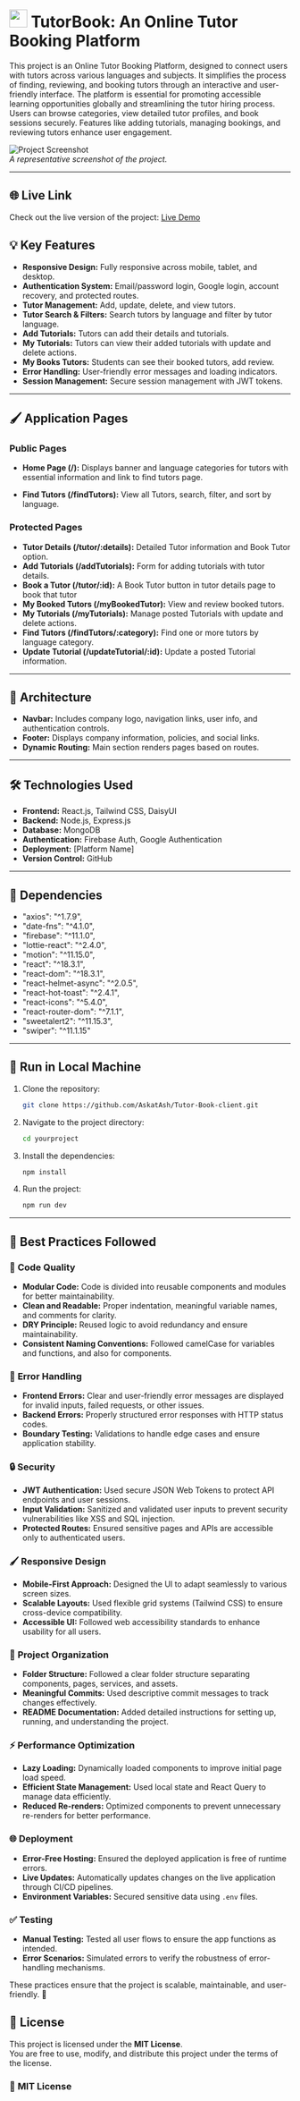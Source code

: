 # <img width="32px" src="https://i.ibb.co/7SdPwvB/icons8-training-96.png"/> **TutorBook:** An Online Tutor Booking Platform

This project is an Online Tutor Booking Platform, designed to connect users with tutors across various languages and subjects. It simplifies the process of finding, reviewing, and booking tutors through an interactive and user-friendly interface. The platform is essential for promoting accessible learning opportunities globally and streamlining the tutor hiring process. Users can browse categories, view detailed tutor profiles, and book sessions securely. Features like adding tutorials, managing bookings, and reviewing tutors enhance user engagement.

![Project Screenshot](https://i.ibb.co/kKzTCLm/download.png)  
*A representative screenshot of the project.*

---

## 🌐 **Live Link**

Check out the live version of the project:
[Live Demo](https://tutor-books.web.app)




## 💡 **Key Features**
- **Responsive Design:** Fully responsive across mobile, tablet, and desktop.
- **Authentication System:** Email/password login, Google login, account recovery, and protected routes.
- **Tutor Management:** Add, update, delete, and view tutors.
- **Tutor Search & Filters:** Search tutors by language and filter by tutor language.
- **Add Tutorials:** Tutors can add their details and tutorials.
- **My Tutorials:** Tutors can view their added tutorials with update and delete actions.
- **My Books Tutors:** Students can see their booked tutors, add review.
- **Error Handling:** User-friendly error messages and loading indicators.
- **Session Management:** Secure session management with JWT tokens.

---

## 🖌️ **Application Pages**

### Public Pages
- **Home Page (/):** Displays banner and language categories for tutors with essential information and link to find tutors page.

- **Find Tutors (/findTutors):** View all Tutors, search, filter, and sort by language.
  
### Protected Pages
- **Tutor Details (/tutor/:details):** Detailed Tutor information and Book Tutor option.
- **Add Tutorials (/addTutorials):** Form for adding tutorials with tutor details.
- **Book a Tutor (/tutor/:id):** A Book Tutor button in tutor details page to book that tutor
- **My Booked Tutors (/myBookedTutor):** View and review booked tutors.
- **My Tutorials (/myTutorials):** Manage posted Tutorials with update and delete actions.
- **Find Tutors (/findTutors/:category):** Find one or more tutors by language category.
- **Update Tutorial (/updateTutorial/:id):** Update a posted Tutorial information.

---

## 📂 **Architecture**
- **Navbar:** Includes company logo, navigation links, user info, and authentication controls.
- **Footer:** Displays company information, policies, and social links.
- **Dynamic Routing:** Main section renders pages based on routes.

---

## 🛠️ **Technologies Used**
- **Frontend:** React.js, Tailwind CSS, DaisyUI
- **Backend:** Node.js, Express.js
- **Database:** MongoDB
- **Authentication:** Firebase Auth, Google Authentication
- **Deployment:** [Platform Name]
- **Version Control:** GitHub

---

## 🧩 **Dependencies**
- "axios": "^1.7.9",
- "date-fns": "^4.1.0",
- "firebase": "^11.1.0",
- "lottie-react": "^2.4.0",
- "motion": "^11.15.0",
- "react": "^18.3.1",
- "react-dom": "^18.3.1",
- "react-helmet-async": "^2.0.5",
- "react-hot-toast": "^2.4.1",
- "react-icons": "^5.4.0",
- "react-router-dom": "^7.1.1",
- "sweetalert2": "^11.15.3",
- "swiper": "^11.1.15"

---
## 📁 **Run in Local Machine**
1. Clone the repository:
   ```bash
   git clone https://github.com/AskatAsh/Tutor-Book-client.git

2. Navigate to the project directory:
   ```bash
   cd yourproject

3. Install the dependencies:
   ```bash
   npm install

4. Run the project:
   ```bash
   npm run dev

---
## 📜 **Best Practices Followed**

### 🧹 **Code Quality**
- **Modular Code:** Code is divided into reusable components and modules for better maintainability.
- **Clean and Readable:** Proper indentation, meaningful variable names, and comments for clarity.
- **DRY Principle:** Reused logic to avoid redundancy and ensure maintainability.
- **Consistent Naming Conventions:** Followed camelCase for variables and functions, and also for components.

### 🚦 **Error Handling**
- **Frontend Errors:** Clear and user-friendly error messages are displayed for invalid inputs, failed requests, or other issues.
- **Backend Errors:** Properly structured error responses with HTTP status codes.
- **Boundary Testing:** Validations to handle edge cases and ensure application stability.

### 🔒 **Security**
- **JWT Authentication:** Used secure JSON Web Tokens to protect API endpoints and user sessions.
- **Input Validation:** Sanitized and validated user inputs to prevent security vulnerabilities like XSS and SQL injection.
- **Protected Routes:** Ensured sensitive pages and APIs are accessible only to authenticated users.

### 🖌️ **Responsive Design**
- **Mobile-First Approach:** Designed the UI to adapt seamlessly to various screen sizes.
- **Scalable Layouts:** Used flexible grid systems (Tailwind CSS) to ensure cross-device compatibility.
- **Accessible UI:** Followed web accessibility standards to enhance usability for all users.

### 📂 **Project Organization**
- **Folder Structure:** Followed a clear folder structure separating components, pages, services, and assets.
- **Meaningful Commits:** Used descriptive commit messages to track changes effectively.
- **README Documentation:** Added detailed instructions for setting up, running, and understanding the project.

### ⚡ **Performance Optimization**
- **Lazy Loading:** Dynamically loaded components to improve initial page load speed.
- **Efficient State Management:** Used local state and React Query to manage data efficiently.
- **Reduced Re-renders:** Optimized components to prevent unnecessary re-renders for better performance.

### 🌐 **Deployment**
- **Error-Free Hosting:** Ensured the deployed application is free of runtime errors.
- **Live Updates:** Automatically updates changes on the live application through CI/CD pipelines.
- **Environment Variables:** Secured sensitive data using `.env` files.

### ✅ **Testing**
- **Manual Testing:** Tested all user flows to ensure the app functions as intended.
- **Error Scenarios:** Simulated errors to verify the robustness of error-handling mechanisms.

These practices ensure that the project is scalable, maintainable, and user-friendly. 🚀
## 📜 **License**

This project is licensed under the **MIT License**.  
You are free to use, modify, and distribute this project under the terms of the license.

### 📄 **MIT License**